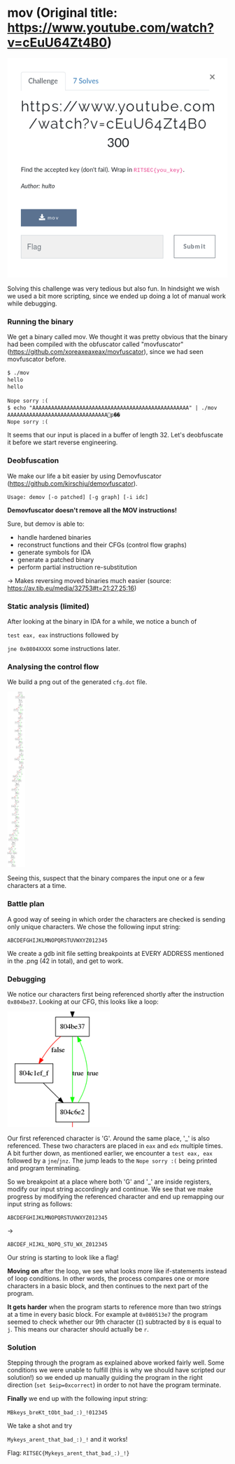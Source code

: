# mov (Original title: https://www.youtube.com/watch?v=cEuU64Zt4B0)

![](pics/mov.png)

Solving this challenge was very tedious but also fun. In hindsight we wish we used a bit more scripting, since we ended up doing a lot of manual work while debugging.

### Running the binary
We get a binary called mov. We thought it was pretty obvious that the binary had been compiled with the obfuscator called "movfuscator" (https://github.com/xoreaxeaxeax/movfuscator), since we had seen movfuscator before.

```
$ ./mov 
hello
hello

Nope sorry :(
$ echo "AAAAAAAAAAAAAAAAAAAAAAAAAAAAAAAAAAAAAAAAAAAAAAAAAA" | ./mov
AAAAAAAAAAAAAAAAAAAAAAAAAAAAAAAAp��
Nope sorry :(
```
It seems that our input is placed in a buffer of length 32. Let's deobfuscate it before we start reverse engineering.

### Deobfuscation
We make our life a bit easier by using Demovfuscator (https://github.com/kirschju/demovfuscator).

```
Usage: demov [-o patched] [-g graph] [-i idc]
```

**Demovfuscator doesn't remove all the MOV instructions!**

Sure, but demov is able to:

* handle hardened binaries
* reconstruct functions and their CFGs (control flow graphs)
* generate symbols for IDA
* generate a patched binary
* perform partial instruction re-substitution

-> Makes reversing moved binaries much easier
(source: https://av.tib.eu/media/32753#t=21:27,25:16)

### Static analysis (limited)
After looking at the binary in IDA for a while, we notice a bunch of 

`test eax, eax` instructions followed by

`jne 0x0804XXXX` some instructions later.

### Analysing the control flow
We build a png out of the generated `cfg.dot` file.

<a href="url"><img src="pics/cfg.png" align="" height="400" width="40" ></a>


Seeing this, suspect that the binary compares the input one or a few characters at a time. 

### Battle plan
A good way of seeing in which order the characters are checked is sending only unique characters. We chose the following input string:

```
ABCDEFGHIJKLMNOPQRSTUVWXYZ012345
```

We create a gdb init file setting breakpoints at EVERY ADDRESS  mentioned in the .png (42 in total), and get to work.

### Debugging

We notice our characters first being referenced shortly after the instruction `0x804be37`. Looking at our CFG, this looks like a loop:

![](pics/loop1.png)

 Our first referenced character is 'G'. Around the same place, '\_' is also referenced. These two characters are placed in `eax` and `edx` multiple times. A bit further down, as mentioned earlier, we encounter a `test eax, eax` followed by a `jne`/`jnz`. The jump leads to the `Nope sorry :(` being printed and program terminating.

So we breakpoint at a place where both 'G' and '\_' are inside registers, modify our input string accordingly and continue. We see that we make progress by modifying the referenced character and end up remapping our input string as follows:

```
ABCDEFGHIJKLMNOPQRSTUVWXYZ012345
```
->
```
ABCDEF_HIJKL_NOPQ_STU_WX_Z012345
```
Our string is starting to look like a flag!

**Moving on** after the loop, we see what looks more like if-statements instead of loop conditions. In other words, the process compares one or more characters in a basic block, and then continues to the next part of the program. 

**It gets harder** when the program starts to reference more than two strings at a time in every basic block. For example at `0x080513e7` the program seemed to check whether our 9th character (`I`) subtracted by `8` is equal to `j`. This means our character should actually be `r`.

### Solution
Stepping through the program as explained above worked fairly well. Some conditions we were unable to fulfill (this is why we should have scripted our solution!) so we ended up manually guiding the program in the right direction (`set $eip=0xcorrect`) in order to not have the program terminate. 

**Finally** we end up with the following input string:

`MBkeys_breKt_tObt_bad_:)_!012345`

We take a shot and try 

`Mykeys_arent_that_bad_:)_!` and it works!

Flag: `RITSEC{Mykeys_arent_that_bad_:)_!}`

